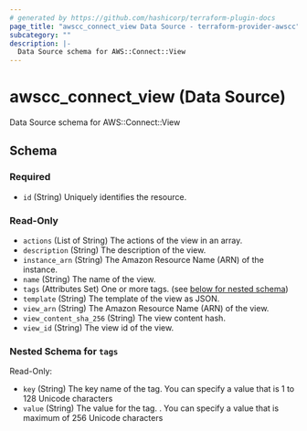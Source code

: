 ```yaml
---
# generated by https://github.com/hashicorp/terraform-plugin-docs
page_title: "awscc_connect_view Data Source - terraform-provider-awscc"
subcategory: ""
description: |-
  Data Source schema for AWS::Connect::View
---
```


# awscc_connect_view (Data Source)

Data Source schema for AWS::Connect::View



<!-- schema generated by tfplugindocs -->
## Schema

### Required

- `id` (String) Uniquely identifies the resource.

### Read-Only

- `actions` (List of String) The actions of the view in an array.
- `description` (String) The description of the view.
- `instance_arn` (String) The Amazon Resource Name (ARN) of the instance.
- `name` (String) The name of the view.
- `tags` (Attributes Set) One or more tags. (see [below for nested schema](#nestedatt--tags))
- `template` (String) The template of the view as JSON.
- `view_arn` (String) The Amazon Resource Name (ARN) of the view.
- `view_content_sha_256` (String) The view content hash.
- `view_id` (String) The view id of the view.

<a id="nestedatt--tags"></a>
### Nested Schema for `tags`

Read-Only:

- `key` (String) The key name of the tag. You can specify a value that is 1 to 128 Unicode characters
- `value` (String) The value for the tag. . You can specify a value that is maximum of 256 Unicode characters
